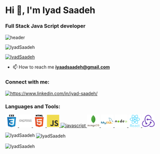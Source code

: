 <h1 align="left">Hi 👋, I'm Iyad Saadeh </h1>
<h3 align="left">Full Stack Java Script developer</h3>
 <img width=700px height=200px align="center" src="https://www.topsinfosolutions.com/wp-content/uploads/2020/07/mern-stack.png" alt="header">
<p align="left"> <img src="https://komarev.com/ghpvc/?username=IyadSaadeh&label=Profile%20views&color=0e75b6&style=flat" alt="IyadSaadeh" /> </p>

<p align="left"> <a href="https://github.com/ryo-ma/github-profile-trophy"><img src="https://github-profile-trophy.vercel.app/?username=IyadSaadeh" alt="IyadSaadeh" /></a> </p>

- 📫 How to reach me **<a href='mailto:iyaadsaadeh@gmail.com'>iyaadsaadeh@gmail.com</a>**

<h3 align="left">Connect with me:</h3>
<p align="left">
<a href="https://www.linkedin.com/in/iyad-saadeh/" target="blank"><img align="center" src="https://raw.githubusercontent.com/rahuldkjain/github-profile-readme-generator/master/src/images/icons/Social/linked-in-alt.svg" alt="https://www.linkedin.com/in/iyad-saadeh/" height="30" width="40" /></a>
</p>

<h3 align="left">Languages and Tools:</h3>
<p align="left"> <a href="https://www.w3schools.com/css/" target="_blank" rel="noreferrer"> <img src="https://raw.githubusercontent.com/devicons/devicon/master/icons/css3/css3-original-wordmark.svg" alt="css3" width="40" height="40"/> </a> <a href="https://expressjs.com" target="_blank" rel="noreferrer"> <img src="https://raw.githubusercontent.com/devicons/devicon/master/icons/express/express-original-wordmark.svg" alt="express" width="40" height="40"/> </a> <a href="https://www.w3.org/html/" target="_blank" rel="noreferrer"> <img src="https://raw.githubusercontent.com/devicons/devicon/master/icons/html5/html5-original-wordmark.svg" alt="html5" width="40" height="40"/> </a>
 <a href="https://developer.mozilla.org/en-US/docs/Web/JavaScript" target="_blank" rel="noreferrer"> 
  <img src="https://raw.githubusercontent.com/devicons/devicon/master/icons/javascript/javascript-original.svg" alt="javascript" width="40" height="40"/> </a>
 <a href="https://cdn.icon-icons.com/icons2/2415/PNG/512/csharp_original_logo_icon_146578.png" target="_blank" rel="noreferrer"> 
  <img src="https://cdn.icon-icons.com/icons2/2415/PNG/512/csharp_original_logo_icon_146578.png" alt="javascript" width="40" height="40"/> </a>
 <a href="https://www.mongodb.com/" target="_blank" rel="noreferrer"> <img src="https://raw.githubusercontent.com/devicons/devicon/master/icons/mongodb/mongodb-original-wordmark.svg" alt="mongodb" width="40" height="40"/> </a> <a href="https://www.mysql.com/" target="_blank" rel="noreferrer"> <img src="https://raw.githubusercontent.com/devicons/devicon/master/icons/mysql/mysql-original-wordmark.svg" alt="mysql" width="40" height="40"/> </a> <a href="https://nodejs.org" target="_blank" rel="noreferrer"> <img src="https://raw.githubusercontent.com/devicons/devicon/master/icons/nodejs/nodejs-original-wordmark.svg" alt="nodejs" width="40" height="40"/> </a> <a href="https://reactjs.org/" target="_blank" rel="noreferrer"> <img src="https://raw.githubusercontent.com/devicons/devicon/master/icons/react/react-original-wordmark.svg" alt="react" width="40" height="40"/> </a> <a href="https://redux.js.org" target="_blank" rel="noreferrer"> <img src="https://raw.githubusercontent.com/devicons/devicon/master/icons/redux/redux-original.svg" alt="redux" width="40" height="40"/> </a> </p>

<p><img align="left" src="https://github-readme-stats.vercel.app/api/top-langs/?username=IyadSaadeh&layout=compact" alt="IyadSaadeh" /></p>

<p>&nbsp;<img align="center" src="https://github-readme-stats.vercel.app/api?username=IyadSaadeh&show_icons=true&locale=en" alt="IyadSaadeh" /></p>

<p><img align="center" src="https://github-readme-streak-stats.herokuapp.com/?user=IyadSaadeh&" alt="IyadSaadeh" /></p>
